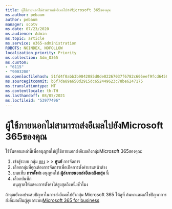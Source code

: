 ```yaml
---
title: ผู้ใช้ภายนอกไม่สามารถส่งอีเมลไปยังMicrosoft 365ของคุณ
ms.author: pebaum
author: pebaum
manager: scotv
ms.date: 07/23/2020
ms.audience: Admin
ms.topic: article
ms.service: o365-administration
ROBOTS: NOINDEX, NOFOLLOW
localization_priority: Priority
ms.collection: Adm_O365
ms.custom:
- "6115"
- "9003200"
ms.openlocfilehash: 51fd4f0abb3b9842085d0de02267037f6782c605eef9fcd64580ab8ccb18b4d3
ms.sourcegitcommit: b5f7da89a650d2915dc652449623c78be6247175
ms.translationtype: MT
ms.contentlocale: th-TH
ms.lasthandoff: 08/05/2021
ms.locfileid: "53977496"
---
```

# <a name="external-users-cant-send-email-to-microsoft-365-group"></a>ผู้ใช้ภายนอกไม่สามารถส่งอีเมลไปยังMicrosoft 365ของคุณ

ใช้ขั้นตอนเหล่านี้เพื่ออนุญาตให้ผู้ใช้ภายนอกส่งอีเมลถึงกลุ่มMicrosoft 365ของคุณ:

1. เข้าสู่ระบบ กลุ่ม [ของ](https://admin.microsoft.com/)  >    >  **ศูนย์** การจัดการ
2. เลือกกลุ่มที่คุณต้องการจัดการเพื่อเปิดการตั้งค่าบานหน้าต่าง
3. บนแท็บ **การตั้งค่า** อนุญาตให้ **ผู้ส่งภายนอกส่งอีเมลถึงกลุ่ม** นี้
4. เลือกบันทึก</br>
    อนุญาตให้แสดงการตั้งค่าได้สูงสุดถึงหนึ่งชั่วโมง 

ถ้าคุณยังคงประสบปัญหาในการส่งอีเมลไปยังกลุ่ม Microsoft 365 ให้ดูที่ ค้นหาและแก้ไขปัญหาการส่งอีเมลเป็นผู้ดูแลระบบ[Microsoft 365 for business](/exchange/troubleshoot/email-delivery/email-delivery-issues)
